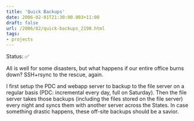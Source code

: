 ```yaml
---
title: 'Quick Backups'
date: 2006-02-01T21:30:00.003+11:00
draft: false
url: /2006/02/quick-backups_2198.html
tags: 
- projects
---
```


Status:  ✅ 
  

All is well for some disasters, but what happens if our entire office burns down? SSH+rsync to the rescue, again.

I first setup the PDC and webapp server to backup to the file server on a regular basis (PDC: incremental every day, full on Saturday). Then the file server takes those backups (including the files stored on the file server) every night and syncs them with another server across the States. In case something drastic happens, these off-site backups should be a savior.